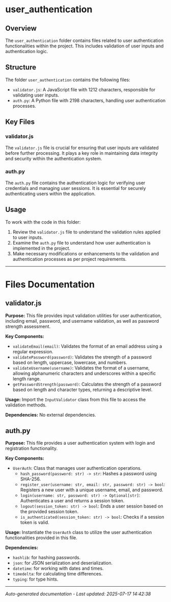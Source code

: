 # user_authentication

## Overview
The `user_authentication` folder contains files related to user authentication functionalities within the project. This includes validation of user inputs and authentication logic.

## Structure
The folder `user_authentication` contains the following files:
- `validator.js`: A JavaScript file with 1212 characters, responsible for validating user inputs.
- `auth.py`: A Python file with 2198 characters, handling user authentication processes.

## Key Files
### validator.js
The `validator.js` file is crucial for ensuring that user inputs are validated before further processing. It plays a key role in maintaining data integrity and security within the authentication system.

### auth.py
The `auth.py` file contains the authentication logic for verifying user credentials and managing user sessions. It is essential for securely authenticating users within the application.

## Usage
To work with the code in this folder:
1. Review the `validator.js` file to understand the validation rules applied to user inputs.
2. Examine the `auth.py` file to understand how user authentication is implemented in the project.
3. Make necessary modifications or enhancements to the validation and authentication processes as per project requirements.

---

# Files Documentation

## validator.js

**Purpose:** This file provides input validation utilities for user authentication, including email, password, and username validation, as well as password strength assessment.

**Key Components:**
- `validateEmail(email)`: Validates the format of an email address using a regular expression.
- `validatePassword(password)`: Validates the strength of a password based on length, uppercase, lowercase, and numbers.
- `validateUsername(username)`: Validates the format of a username, allowing alphanumeric characters and underscores within a specific length range.
- `getPasswordStrength(password)`: Calculates the strength of a password based on length and character types, returning a descriptive level.

**Usage:** Import the `InputValidator` class from this file to access the validation methods.

**Dependencies:** No external dependencies.

## auth.py

**Purpose:** This file provides a user authentication system with login and registration functionality.

**Key Components:**
- `UserAuth`: Class that manages user authentication operations.
  - `hash_password(password: str) -> str`: Hashes a password using SHA-256.
  - `register_user(username: str, email: str, password: str) -> bool`: Registers a new user with a unique username, email, and password.
  - `login(username: str, password: str) -> Optional[str]`: Authenticates a user and returns a session token.
  - `logout(session_token: str) -> bool`: Ends a user session based on the provided session token.
  - `is_authenticated(session_token: str) -> bool`: Checks if a session token is valid.

**Usage:** Instantiate the `UserAuth` class to utilize the user authentication functionalities provided in this file.

**Dependencies:** 
- `hashlib`: for hashing passwords.
- `json`: for JSON serialization and deserialization.
- `datetime`: for working with dates and times.
- `timedelta`: for calculating time differences.
- `typing`: for type hints.

---
*Auto-generated documentation - Last updated: 2025-07-17 14:42:38*
